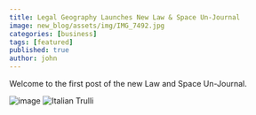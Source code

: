 ```yaml
---
title: Legal Geography Launches New Law & Space Un-Journal
image: new_blog/assets/img/IMG_7492.jpg
categories: [business]
tags: [featured]
published: true
author: john
---
```


Welcome to the first post of the new Law and Space Un-Journal. 

![image](new_blog/assets/img/IMG_7492.jpg)
<img src="IMG_7492.jpg" alt="Italian Trulli">
